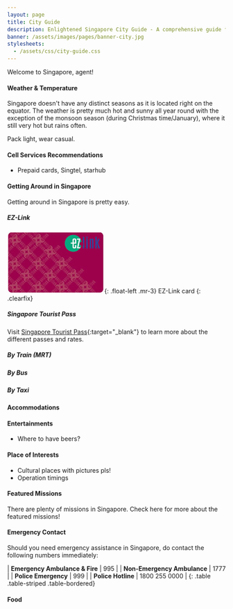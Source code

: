 ```yaml
---
layout: page
title: City Guide
description: Enlightened Singapore City Guide - A comprehensive guide for agents who's traveling in Singapore
banner: /assets/images/pages/banner-city.jpg
stylesheets:
  - /assets/css/city-guide.css
---
```


Welcome to Singapore, agent!

#### Weather &amp; Temperature

Singapore doesn't have any distinct seasons as it is located right on the equator.
The weather is pretty much hot and sunny all year round with the exception of the monsoon season
(during Christmas time/January), where it still very hot but rains often.

Pack light, wear casual.

#### Cell Services Recommendations

- Prepaid cards, Singtel, starhub

#### Getting Around in Singapore

Getting around in Singapore is pretty easy.

##### EZ-Link

![EZ-Link Card](/assets/images/city-guide/ezlink.jpg){: .float-left .mr-3} EZ-Link card
{: .clearfix}

##### Singapore Tourist Pass


Visit [Singapore Tourist Pass](http://thesingaporetouristpass.com.sg/){:target="_blank"}
to learn more about the different passes and rates.

##### By Train (MRT)

##### By Bus

##### By Taxi

#### Accommodations

#### Entertainments

- Where to have beers?

#### Place of Interests

- Cultural places with pictures pls!
- Operation timings

#### Featured Missions

There are plenty of missions in Singapore. Check here for more about the featured missions!

#### Emergency Contact

Should you need emergency assistance in Singapore, do contact the following numbers
immediately:

| __Emergency Ambulance & Fire__ | 995 |
| __Non-Emergency Ambulance__ | 1777 |
| __Police Emergency__ | 999 |
| __Police Hotline__ | 1800 255 0000 |
{: .table .table-striped .table-bordered}

#### Food
